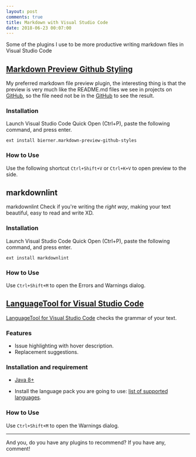 ```yaml
---
layout: post
comments: true
title: Markdown with Visual Studio Code
date: 2018-06-23 00:07:00
---
```


Some of the plugins I use to be more productive writing markdown files in Visual Studio Code

## [Markdown Preview Github Styling](https://marketplace.visualstudio.com/items?itemName=bierner.markdown-preview-github-styles)

My preferred markdown file preview plugin, the interesting thing is that the preview is very much like the README.md files we see in projects on [GitHub](http://www.github.com/), so the file need not be in the [GitHub](http://www.github.com/) to see the result.

### Installation

Launch Visual Studio Code Quick Open (Ctrl+P), paste the following command, and press enter.

```ext install bierner.markdown-preview-github-styles```

### How to Use

Use the following shortcut `Ctrl+Shift+V` or `Ctrl+K+V` to open preview to the side.

## markdownlint

markdownlint Check if you're writing the *right way*, making your text beautiful, easy to read and write XD.

### Installation

Launch Visual Studio Code Quick Open (Ctrl+P), paste the following command, and press enter.

```ext install markdownlint```

### How to Use

Use `Ctrl+Shift+M` to open the Errors and Warnings dialog.

## [LanguageTool for Visual Studio Code](https://marketplace.visualstudio.com/search?term=LanguageTool&target=VSCode&category=All%20categories&sortBy=Relevance)

[LanguageTool for Visual Studio Code](https://marketplace.visualstudio.com/search?term=LanguageTool&target=VSCode&category=All%20categories&sortBy=Relevance) checks the grammar of your text.

### Features

- Issue highlighting with hover description.
- Replacement suggestions.

### Installation and requirement

- [Java 8+](https://docs.oracle.com/javase/8/docs/technotes/guides/install/install_overview.html)

- Install the language pack you are going to use: [list of supported languages]( https://marketplace.visualstudio.com/search?term=LanguageTool&target=VSCode&category=All%20categories&sortBy=Relevance).

### How to Use

Use `Ctrl+Shift+M` to open the Warnings dialog.

---

And you, do you have any plugins to recommend? If you have any, comment!
